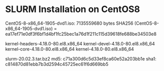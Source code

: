 # SLURM Installation on CentOS8

CentOS-8-x86_64-1905-dvd1.iso: 7135559680 bytes
SHA256 (CentOS-8-x86_64-1905-dvd1.iso) = ea17ef71e0df3f6bf1d4bf1fc25bec1a76d1f211c115d39618fe688be34503e8


kernel-headers-4.18.0-80.el8.x86_64
kernel-devel-4.18.0-80.el8.x86_64
kernel-core-4.18.0-80.el8.x86_64
kernel-4.18.0-80.el8.x86_64



slurm-20.02.3.tar.bz2
md5: c71a300d6c5d33ef8ca60e52a203bb1e
sha1: c814870d81ebb7b3d2594c45725ec61f6d669bb5

